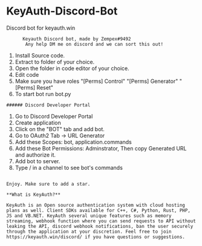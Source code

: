 # KeyAuth-Discord-Bot
Discord bot for keyauth.win

```
      Keyauth Discord bot, made by Zempex#9492
       Any help DM me on discord and we can sort this out!

```
1. Install Source code.
2. Extract to folder of your choice.
3. Open the folder in code editor of your choice.
4. Edit code <add token> <logschannelid> <replace seller keys>
5. Make sure you have roles "[Perms] Control" "[Perms] Generator" "[Perms] Reset"
6. To start bot run bot.py
```
###### Discord Developer Portal
```
1. Go to Discord Developer Portal
2. Create application 
3. Click on the "BOT" tab and add bot.
4. Go to OAuth2 Tab -> URL Generator
5. Add these Scopes: bot, application.commands
6. Add these Bot Permissions: Adminstrator, Then copy Generated URL and authorize it.
7. Add bot to server.
8. Type / in a channel to see bot's commands
```

Enjoy. Make sure to add a star.

**What is KeyAuth?**

KeyAuth is an Open source authentication system with cloud hosting plans as well. Client SDKs available for C++, C#, Python, Rust, PHP, JS and VB.NET. KeyAuth several unique features such as memory streaming, webhook function where you can send requests to API without leaking the API, discord webhook notifications, ban the user securely through the application at your discretion. Feel free to join https://keyauth.win/discord/ if you have questions or suggestions.
